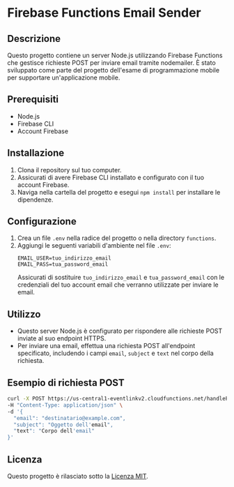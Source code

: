 # Firebase Functions Email Sender

## Descrizione
Questo progetto contiene un server Node.js utilizzando Firebase Functions che gestisce richieste POST per inviare email tramite nodemailer. È stato sviluppato come parte del progetto dell'esame di programmazione mobile per supportare un'applicazione mobile.

## Prerequisiti
- Node.js
- Firebase CLI
- Account Firebase

## Installazione
1. Clona il repository sul tuo computer.
2. Assicurati di avere Firebase CLI installato e configurato con il tuo account Firebase.
3. Naviga nella cartella del progetto e esegui `npm install` per installare le dipendenze.

## Configurazione
1. Crea un file `.env` nella radice del progetto o nella directory `functions`.
2. Aggiungi le seguenti variabili d'ambiente nel file `.env`:
   ```
   EMAIL_USER=tuo_indirizzo_email
   EMAIL_PASS=tua_password_email
   ```
   Assicurati di sostituire `tuo_indirizzo_email` e `tua_password_email` con le credenziali del tuo account email che verranno utilizzate per inviare le email.

## Utilizzo
- Questo server Node.js è configurato per rispondere alle richieste POST inviate al suo endpoint HTTPS.
- Per inviare una email, effettua una richiesta POST all'endpoint specificato, includendo i campi `email`, `subject` e `text` nel corpo della richiesta.

## Esempio di richiesta POST
```bash
curl -X POST https://us-central1-eventlinkv2.cloudfunctions.net/handlePostRequest \
-H "Content-Type: application/json" \
-d '{
  "email": "destinatario@example.com",
  "subject": "Oggetto dell'email",
  "text": "Corpo dell'email"
}'
```

## Licenza
Questo progetto è rilasciato sotto la [Licenza MIT](LICENSE).
